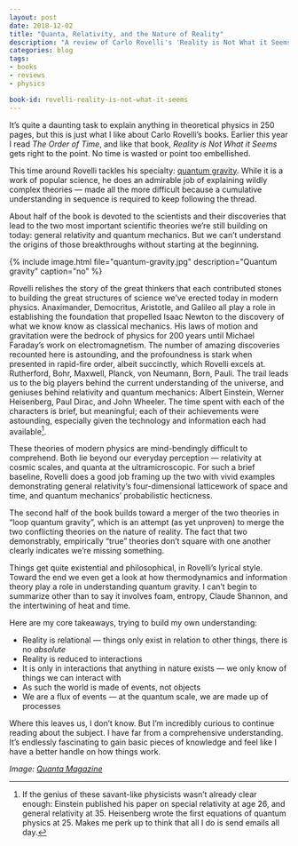 ```yaml
---
layout: post
date: 2018-12-02
title: "Quanta, Relativity, and the Nature of Reality"
description: "A review of Carlo Rovelli's 'Reality is Not What it Seems'."
categories: blog
tags:
- books
- reviews
- physics

book-id: rovelli-reality-is-not-what-it-seems
---
```


It’s quite a daunting task to explain anything in theoretical physics in 250 pages, but this is just what I like about Carlo Rovelli’s books. Earlier this year I read _The Order of Time_, and like that book, _Reality is Not What it Seems_ gets right to the point. No time is wasted or point too embellished.

This time around Rovelli tackles his specialty: [quantum gravity](https://en.wikipedia.org/wiki/Quantum_gravity "Quantum gravity"). While it is a work of popular science, he does an admirable job of explaining wildly complex theories — made all the more difficult because a cumulative understanding in sequence is required to keep following the thread.

About half of the book is devoted to the scientists and their discoveries that lead to the two most important scientific theories we’re still building on today: general relativity and quantum mechanics. But we can’t understand the origins of those breakthroughs without starting at the beginning.

{% include image.html file="quantum-gravity.jpg" description="Quantum gravity" caption="no" %}

Rovelli relishes the story of the great thinkers that each contributed stones to building the great structures of science we’ve erected today in modern physics. Anaximander, Democritus, Aristotle, and Galileo all play a role in establishing the foundation that propelled Isaac Newton to the discovery of what we know know as classical mechanics. His laws of motion and gravitation were the bedrock of physics for 200 years until Michael Faraday’s work on electromagnetism. The number of amazing discoveries recounted here is astounding, and the profoundness is stark when presented in rapid-fire order, albeit succinctly, which Rovelli excels at. Rutherford, Bohr, Maxwell, Planck, von Neumann, Born, Pauli. The trail leads us to the big players behind the current understanding of the universe, and geniuses behind relativity and quantum mechanics: Albert Einstein, Werner Heisenberg, Paul Dirac, and John Wheeler. The time spent with each of the characters is brief, but meaningful; each of their achievements were astounding, especially given the technology and information each had available[^einstein-heisenberg].

These theories of modern physics are mind-bendingly difficult to comprehend. Both lie beyond our everyday perception — relativity at cosmic scales, and quanta at the ultramicroscopic. For such a brief baseline, Rovelli does a good job framing up the two with vivid examples demonstrating general relativity’s four-dimensional latticework of space and time, and quantum mechanics’ probabilistic hecticness.

The second half of the book builds toward a merger of the two theories in “loop quantum gravity”, which is an attempt (as yet unproven) to merge the two conflicting theories on the nature of reality. The fact that two demonstrably, empirically “true” theories don’t square with one another clearly indicates we’re missing something.

Things get quite existential and philosophical, in Rovelli’s lyrical style. Toward the end we even get a look at how thermodynamics and information theory play a role in understanding quantum gravity. I can’t begin to summarize other than to say it involves foam, entropy, Claude Shannon, and the intertwining of heat and time.

Here are my core takeaways, trying to build my own understanding:

* Reality is relational — things only exist in relation to other things, there is no _absolute_
* Reality is reduced to interactions
* It is only in interactions that anything in nature exists — we only know of things we can interact with
* As such the world is made of events, not objects 
* We are a flux of events — at the quantum scale, we are made up of processes

Where this leaves us, I don’t know. But I’m incredibly curious to continue reading about the subject. I have far from a comprehensive understanding. It’s endlessly fascinating to gain basic pieces of knowledge and feel like I have a better handle on how things work.

[^einstein-heisenberg]: If the genius of these savant-like physicists wasn’t already clear enough: Einstein published his paper on special relativity at age 26, and general relativity at 35. Heisenberg wrote the first equations of quantum physics at 25. Makes me perk up to think that all I do is send emails all day.

_Image: [Quanta Magazine](https://www.quantamagazine.org/physicists-find-a-way-to-see-the-grin-of-quantum-gravity-20180306/)_